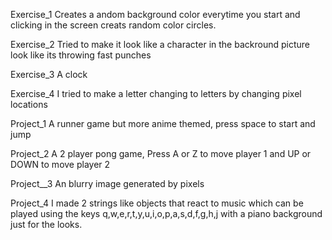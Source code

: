 Exercise_1
Creates a andom background color everytime you start and clicking in the screen creats random color circles.

Exercise_2
Tried to make it look like a character in the backround picture look like its throwing fast punches

Exercise_3
A clock

Exercise_4
I tried to make a letter changing to letters by changing pixel locations

Project_1
A runner game but more anime themed, press space to start and jump

Project_2
A 2 player pong game, Press A or Z to move player 1 and UP or DOWN to move player 2

Project__3
An blurry image generated by pixels

Project_4
I made 2 strings like objects that react to music which can be played using the keys q,w,e,r,t,y,u,i,o,p,a,s,d,f,g,h,j with a piano background just for the looks.
